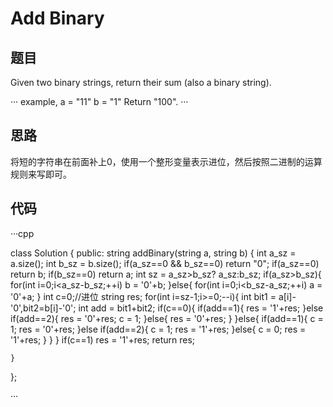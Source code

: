 # Add Binary

## 题目

Given two binary strings, return their sum (also a binary string).

···
example,
a = "11"
b = "1"
Return "100".
···
## 思路

   将短的字符串在前面补上0，使用一个整形变量表示进位，然后按照二进制的运算规则来写即可。
   
 ## 代码
 
 ···cpp
 
 class Solution {
public:
    string addBinary(string a, string b) {
        int a_sz = a.size();
        int b_sz = b.size();
        if(a_sz==0 && b_sz==0) return "0";
        if(a_sz==0) return b;
        if(b_sz==0) return a;
        int sz = a_sz>b_sz? a_sz:b_sz;
        if(a_sz>b_sz){
            for(int i=0;i<a_sz-b_sz;++i) b = '0'+b;
        }else{
            for(int i=0;i<b_sz-a_sz;++i) a = '0'+a;
        }
        int c=0;//进位
        string res;
        for(int i=sz-1;i>=0;--i){
            int bit1 = a[i]-'0',bit2=b[i]-'0';
            int add = bit1+bit2;
            if(c==0){
                if(add==1){
                    res = '1'+res;
                }else if(add==2){
                    res = '0'+res;
                    c = 1;
                }else{
                    res = '0'+res;
                }
            }else{
                if(add==1){
                    c = 1;
                    res = '0'+res;
                }else if(add==2){
                    c = 1;
                    res = '1'+res;
                }else{
                    c = 0;
                    res = '1'+res;
                }
            }
        }
        if(c==1) res = '1'+res;
        return res;
        
    }
};

 ···
